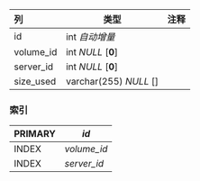 | 列        | 类型                   | 注释 |
| :-------- | ---------------------- | ---- |
| id        | int *自动增量*         |      |
| volume_id | int *NULL* [**0**]     |      |
| server_id | int *NULL* [**0**]     |      |
| size_used | varchar(255) *NULL* [] |      |

### 索引

| PRIMARY | *id*        |
| :------ | ----------- |
| INDEX   | *volume_id* |
| INDEX   | *server_id* |